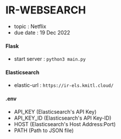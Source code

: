 # IR-WEBSEARCH
* topic : Netflix
* due date : 19 Dec 2022

#### Flask 
* start server : `python3 main.py`

#### Elasticsearch
* elastic-url : `https://ir-els.kmitl.cloud/`

#### .env
* API_KEY (Elasticsearch's API Key)
* API_KEY_ID (Elasticsearch's API Key-ID)
* HOST (Elasticsearch's Host Address:Port)
* PATH (Path to JSON file)
